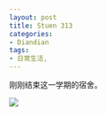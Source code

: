 ```yaml
---
layout: post
title: Stuen 313
categories:
- Diandian
tags:
- 日常生活, 
---
```

<p>刚刚结束这一学期的宿舍。</p>
<p><img src="http://m2.img.srcdd.com/farm5/d/2012/0627/10/DC129679F68AF48C0BAC2EB45D00BB89_B500_900_500_666.JPEG" /><br /></p>
<p></p>